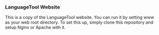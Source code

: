 ### LanguageTool Website
This is a copy of the LanguageTool website. You can run it by setting www as your web root directory. To set this up, simply clone this repository and setup Nginx or Apache with it.

